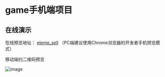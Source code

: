 
# game手机端项目

## 在线演示

在线预览地址： [eleme_sell](http://test.womenl.cn/) （PC端建议使用Chrome浏览器的开发者手机预览模式）

移动端扫二维码预览

![image](http://oq3m63ave.bkt.clouddn.com/1504273265.png)
